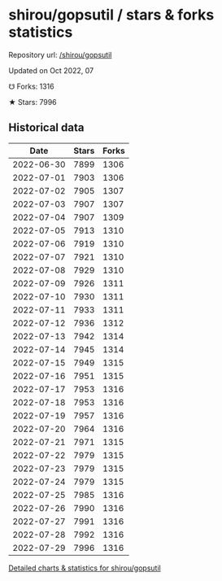 # shirou/gopsutil / stars & forks statistics

Repository url: [/shirou/gopsutil](https://github.com/shirou/gopsutil)

Updated on Oct 2022, 07

☋ Forks: 1316

★ Stars: 7996

## Historical data
| Date | Stars | Forks |
|------|-------|-------|
| 2022-06-30 | 7899 | 1306 | 
| 2022-07-01 | 7903 | 1306 | 
| 2022-07-02 | 7905 | 1307 | 
| 2022-07-03 | 7907 | 1307 | 
| 2022-07-04 | 7907 | 1309 | 
| 2022-07-05 | 7913 | 1310 | 
| 2022-07-06 | 7919 | 1310 | 
| 2022-07-07 | 7921 | 1310 | 
| 2022-07-08 | 7929 | 1310 | 
| 2022-07-09 | 7926 | 1311 | 
| 2022-07-10 | 7930 | 1311 | 
| 2022-07-11 | 7933 | 1311 | 
| 2022-07-12 | 7936 | 1312 | 
| 2022-07-13 | 7942 | 1314 | 
| 2022-07-14 | 7945 | 1314 | 
| 2022-07-15 | 7949 | 1315 | 
| 2022-07-16 | 7951 | 1315 | 
| 2022-07-17 | 7953 | 1316 | 
| 2022-07-18 | 7953 | 1316 | 
| 2022-07-19 | 7957 | 1316 | 
| 2022-07-20 | 7964 | 1316 | 
| 2022-07-21 | 7971 | 1315 | 
| 2022-07-22 | 7979 | 1315 | 
| 2022-07-23 | 7979 | 1315 | 
| 2022-07-24 | 7979 | 1315 | 
| 2022-07-25 | 7985 | 1316 | 
| 2022-07-26 | 7990 | 1316 | 
| 2022-07-27 | 7991 | 1316 | 
| 2022-07-28 | 7992 | 1316 | 
| 2022-07-29 | 7996 | 1316 | 


[Detailed charts & statistics for shirou/gopsutil](https://reviewgithub.com/rep/shirou/gopsutil)
